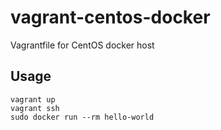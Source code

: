 vagrant-centos-docker
==================================

Vagrantfile for CentOS docker host

Usage
----------------------------------
```
vagrant up
vagrant ssh
sudo docker run --rm hello-world
```

